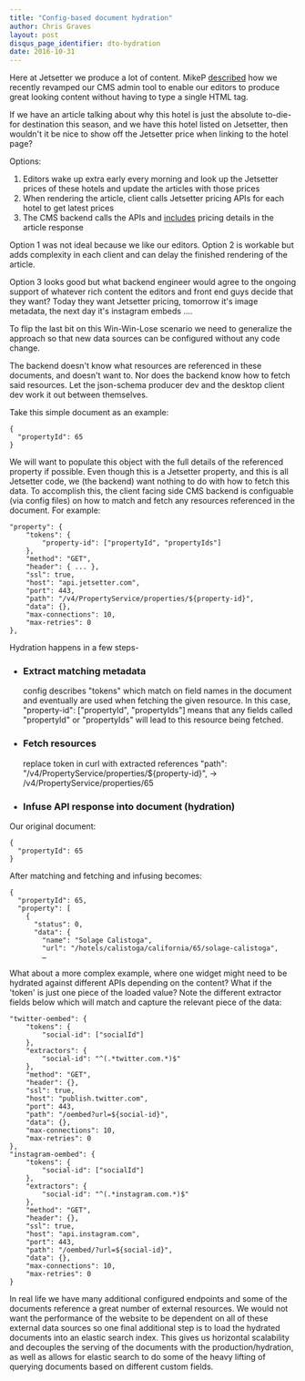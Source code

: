 ```yaml
---
title: "Config-based document hydration"
author: Chris Graves
layout: post
disqus_page_identifier: dto-hydration
date: 2016-10-31
---
```

Here at Jetsetter we produce a lot of content.  MikeP [described](http://tech.jetsetter.com/2016/08/19/json-schema-cms/) how we recently revamped our CMS admin tool to enable our editors to produce great looking content without having to type a single HTML tag.

If we have an article talking about why this hotel is just the absolute to-die-for destination this season, and we have this hotel listed on Jetsetter, then wouldn't it be nice to show off the Jetsetter price when linking to the hotel page?

Options:

1. Editors wake up extra early every morning and look up the Jetsetter prices of these hotels and update the articles with those prices
2. When rendering the article, client calls Jetsetter pricing APIs for each hotel to get latest prices
3. The CMS backend calls the APIs and [includes](https://en.wikipedia.org/wiki/Data_transfer_object) pricing details in the article response

Option 1 was not ideal because we like our editors.  Option 2 is workable but adds complexity in each client and can delay the finished rendering of the article.

Option 3 looks good but what backend engineer would agree to the ongoing support of whatever rich content the editors and front end guys decide that they want?  Today they want Jetsetter pricing, tomorrow it's image metadata, the next day it's instagram embeds ....

To flip the last bit on this Win-Win-Lose scenario we need to generalize the approach so that new data sources can be configured without any code change.

The backend doesn't know what resources are referenced in these documents, and doesn't want to.  Nor does the backend know how to fetch said resources.  Let the json-schema producer dev and the desktop client dev work it out between themselves.

Take this simple document as an example:

```
{
  "propertyId": 65
}
```

We will want to populate this object with the full details of the referenced property if possible.  Even though this is a Jetsetter property, and this is all Jetsetter code, we (the backend) want nothing to do with how to fetch this data.  To accomplish this, the client facing side CMS backend is configuable (via config files) on how to match and fetch any resources referenced in the document.  For example:

```
"property": {
    "tokens": {
        "property-id": ["propertyId", "propertyIds"]
    },
    "method": "GET",
    "header": { ... },
    "ssl": true,
    "host": "api.jetsetter.com",
    "port": 443,
    "path": "/v4/PropertyService/properties/${property-id}",
    "data": {},
    "max-connections": 10,
    "max-retries": 0
},
```

Hydration happens in a few steps-

* ### Extract matching metadata
	config describes "tokens" which match on field names in the document and eventually are used when fetching the given resource.  In this case, "property-id": ["propertyId", "propertyIds"] means that any fields called "propertyId" or "propertyIds" will lead to this resource being fetched.
* ### Fetch resources
	replace token in curl with extracted references
	"path": "/v4/PropertyService/properties/${property-id}", -> /v4/PropertyService/properties/65
* ### Infuse API response into document (hydration)

Our original document:

```
{
  "propertyId": 65
}
```

After matching and fetching and infusing becomes:

```
{
  "propertyId": 65,
  "property": [
    {
      "status": 0,
      "data": {
        "name": "Solage Calistoga",
        "url": "/hotels/calistoga/california/65/solage-calistoga",
        …
```

What about a more complex example, where one widget might need to be hydrated against different APIs depending on the content?  What if the 'token' is just one piece of the loaded value?  Note the different extractor fields below which will match and capture the relevant piece of the data:

```
"twitter-oembed": {
    "tokens": {
        "social-id": ["socialId"]
    },
    "extractors": {
        "social-id": "^(.*twitter.com.*)$"
    },
    "method": "GET",
    "header": {},
    "ssl": true,
    "host": "publish.twitter.com",
    "port": 443,
    "path": "/oembed?url=${social-id}",
    "data": {},
    "max-connections": 10,
    "max-retries": 0
},
"instagram-oembed": {
    "tokens": {
        "social-id": ["socialId"]
    },
    "extractors": {
        "social-id": "^(.*instagram.com.*)$"
    },
    "method": "GET",
    "header": {},
    "ssl": true,
    "host": "api.instagram.com",
    "port": 443,
    "path": "/oembed/?url=${social-id}",
    "data": {},
    "max-connections": 10,
    "max-retries": 0
}
```

In real life we have many additional configured endpoints and some of the documents reference a great number of external resources.  We would not want the performance of the website to be dependent on all of these external data sources so one final additional step is to load the hydrated documents into an elastic search index.  This gives us horizontal scalability and decouples the serving of the documents with the production/hydration, as well as allows for elastic search to do some of the heavy lifting of querying documents based on different custom fields.
